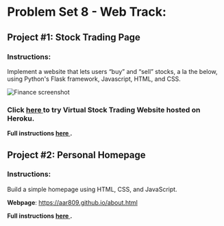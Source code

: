 # Problem Set 8 - Web Track:

## Project #1: Stock Trading Page
### Instructions:
Implement a website that lets users “buy” and “sell” stocks, a la the below, using Python's Flask framework, Javascript, HTML, and CSS.

![Finance screenshot](https://cs50.harvard.edu/x/2020/tracks/web/finance/finance.png)

### Click <b><a href="https://cs50x-stockmarket.herokuapp.com/login"> here </a></b> to try Virtual Stock Trading Website hosted on Heroku.

<b> Full instructions <a href='https://cs50.harvard.edu/x/2020/tracks/web/finance/'> here </a>.</b>

## Project #2: Personal Homepage
### Instructions:
Build a simple homepage using HTML, CSS, and JavaScript.

<b>Webpage</b>: https://aar809.github.io/about.html

<b> Full instructions <a href='https://cs50.harvard.edu/x/2020/tracks/web/homepage/'> here </a>.</b>

<br> 
